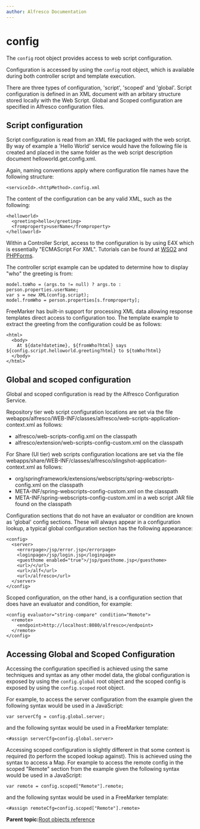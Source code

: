 ```yaml
---
author: Alfresco Documentation
---
```


# config

The `config` root object provides access to web script configuration.

Configuration is accessed by using the `config` root object, which is available during both controller script and template execution.

There are three types of configuration, 'script', 'scoped' and 'global'. Script configuration is defined in an XML document with an arbitary structure stored locally with the Web Script. Global and Scoped configuration are specified in Alfresco configuration files.

## Script configuration

Script configuration is read from an XML file packaged with the web script. By way of example a 'Hello World' service would have the following file is created and placed in the same folder as the web script description document helloworld.get.config.xml.

Again, naming conventions apply where configuration file names have the following structure:

```
<serviceId>.<httpMethod>.config.xml
```

The content of the configuration can be any valid XML, such as the following:

```
<helloworld>
  <greeting>hello</greeting>
  <fromproperty>userName</fromproperty>
</helloworld>
```

Within a Controller Script, access to the configuration is by using E4X which is essentially "ECMAScript For XML". Tutorials can be found at [WSO2](http://wso2.org/library/1050) and [PHPForms](http://phpforms.net/tutorial/tutorial.html).

The controller script example can be updated to determine how to display "who" the greeting is from:

```
model.toWho = (args.to != null) ? args.to : person.properties.userName;
var s = new XML(config.script);
model.fromWho = person.properties[s.fromproperty];
```

FreeMarker has built-in support for processing XML data allowing response templates direct access to configuration too. The template example to extract the greeting from the configuration could be as follows:

```
<html>
  <body>
    At ${date?datetime}, ${fromWho?html} says ${config.script.helloworld.greeting?html} to ${toWho?html}
  </body>
</html>
```

## Global and scoped configuration

Global and scoped configuration is read by the Alfresco Configuration Service.

Repository tier web script configuration locations are set via the file webapps/alfresco/WEB-INF/classes/alfresco/web-scripts-application-context.xml as follows:

-   alfresco/web-scripts-config.xml on the classpath
-   alfresco/extension/web-scripts-config-custom.xml on the classpath

For Share \(UI tier\) web scripts configuration locations are set via the file webapps/share/WEB-INF/classes/alfresco/slingshot-application-context.xml as follows:

-   org/springframework/extensions/webscripts/spring-webscripts-config.xml on the classpath
-   META-INF/spring-webscripts-config-custom.xml on the classpath
-   META-INF/spring-webscripts-config-custom.xml in a web script JAR file found on the classpath

Configuration sections that do not have an evaluator or condition are known as 'global' config sections. These will always appear in a configuration lookup, a typical global configuration section has the following appearance:

```
<config>
  <server>
    <errorpage>/jsp/error.jsp</errorpage>
    <loginpage>/jsp/login.jsp</loginpage>
    <guesthome enabled="true">/jsp/guesthome.jsp</guesthome>
    <url>/</url>
    <url>/alf</url>
    <url>/alfresco</url>
  </server>
</config>
```

Scoped configuration, on the other hand, is a configuration section that does have an evaluator and condition, for example:

```
<config evaluator="string-compare" condition="Remote">
  <remote>
    <endpoint>http://localhost:8080/alfresco</endpoint>
  </remote>
</config>
```

## Accessing Global and Scoped Configuration

Accessing the configuration specified is achieved using the same techniques and syntax as any other model data, the global configuration is exposed by using the `config.global` root object and the scoped config is exposed by using the `config.scoped` root object.

For example, to access the server configuration from the example given the following syntax would be used in a JavaScript:

```
var serverCfg = config.global.server;
```

and the following syntax would be used in a FreeMarker template:

```
<#assign serverCfg=config.global.server>
```

Accessing scoped configuration is slightly different in that some context is required \(to perform the scoped lookup against\). This is achieved using the syntax to access a Map. For example to access the remote config in the scoped "Remote" section from the example given the following syntax would be used in a JavaScript:

```
var remote = config.scoped["Remote"].remote;
```

and the following syntax would be used in a FreeMarker template:

```
<#assign remoteCfg=config.scoped["Remote"].remote> 
```

**Parent topic:**[Root objects reference](../references/api-ws-root-ref.md)

